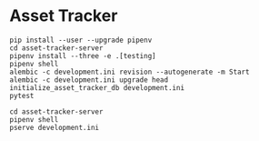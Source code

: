 # Asset Tracker

    pip install --user --upgrade pipenv
    cd asset-tracker-server
    pipenv install --three -e .[testing]
    pipenv shell
    alembic -c development.ini revision --autogenerate -m Start
    alembic -c development.ini upgrade head
    initialize_asset_tracker_db development.ini
    pytest

    cd asset-tracker-server
    pipenv shell
    pserve development.ini
